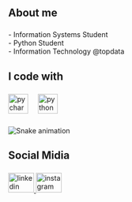 <h2 align="left">About me</h2>

###

<p align="left">- Information Systems Student<br>- Python Student<br>- Information Technology @topdata</p>

###

<h2 align="left">I code with</h2>

###

<div align="left">
  <img src="https://cdn.jsdelivr.net/gh/devicons/devicon/icons/pycharm/pycharm-original.svg" height="40" alt="pycharm logo"  />
  <img width="12" />
  <img src="https://skillicons.dev/icons?i=py" height="40" alt="python logo"  />
</div>

###

<img src="https://raw.githubusercontent.com/brunolima11/brunolima11/output/snake.svg" alt="Snake animation" />

###

<h2 align="left">Social Midia</h2>

###

<div align="left">
  <a href="https://www.linkedin.com/in/bruno-lima-16167b1a2/" target="_blank">
    <img src="https://raw.githubusercontent.com/maurodesouza/profile-readme-generator/master/src/assets/icons/social/linkedin/default.svg" width="52" height="40" alt="linkedin logo"  />
  </a>
  <a href="https://www.instagram.com/brunolimaa___/" target="_blank">
    <img src="https://raw.githubusercontent.com/maurodesouza/profile-readme-generator/master/src/assets/icons/social/instagram/default.svg" width="52" height="40" alt="instagram logo"  />
  </a>
</div>

###
